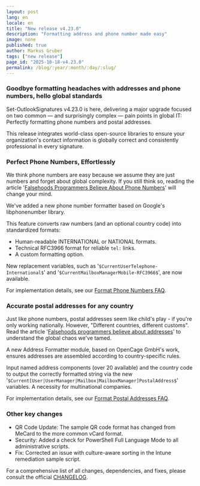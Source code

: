 ```yaml
---
layout: post
lang: en
locale: en
title: "New release v4.23.0"
description: "Formatting address and phone number made easy"
image: none
published: true
author: Markus Gruber
tags: ["new release"]
page_id: "2025-10-18-v4.23.0"
permalink: /blog/:year/:month/:day/:slug/
---
```

### Goodbye formatting headaches with addresses and phone numbers, hello global standards
Set-OutlookSignatures v4.23.0 is here, delivering a major upgrade focused on two common — and surprisingly complex — pain points in global IT: Perfectly formatting phone numbers and postal addresses.

This release integrates world-class open-source libraries to ensure your organization's contact information is globally correct and consistently professional in every signature.

### Perfect Phone Numbers, Effortlessly
We think phone numbers are easy because we assume they are just numbers and forget about global complexity. If you still think so, reading the article '[Falsehoods Programmers Believe About Phone Numbers](https://set-outlooksignatures.com/faq/#4412-format-phone-numbers)' will change your mind.

We've added a new phone number formatter based on Google's libphonenumber library.

This feature converts raw numbers (and an optional country code) into standardized formats:
- Human-readable INTERNATIONAL or NATIONAL formats.
- Technical RFC3966 format for reliable `tel:` links.
- A custom formatting option.

New replacement variables, such as '`$CurrentUserTelephone-International$`' and '`$CurrentMailboxManagerMobile-RFC3966$`', are now available.

For implementation details, see our [Format Phone Numbers FAQ](https://set-outlooksignatures.com/faq/#4412-format-phone-numbers).

### Accurate postal addresses for any country
Just like phone numbers, postal addresses seem like child's play - if you're only working nationally. However, "Different countries, different customs". Read the article '[Falsehoods programmers believe about addresses](https://set-outlooksignatures.com/faq/#4413-format-postal-addresses)' to understand the global chaos we've tamed.

A new Address Formatter module, based on OpenCage GmbH's work, ensures addresses are assembled according to country-specific rules.

Input named address components (over 20 available) and the country code to output the correctly formatted string via the new '`$Current[User|UserManager|Mailbox|MailboxManager]PostalAddress$`' variables. A necessity for multinational companies.

For implementation details, see our [Format Postal Addresses FAQ](https://set-outlooksignatures.com/faq/#4413-format-postal-addresses).

### Other key changes
* QR Code Update: The sample QR code format has changed from MeCard to the more common vCard format.
* Security: Added a check for PowerShell Full Language Mode to all administrative scripts.
* Fix: Corrected an issue with culture-aware sorting in the Intune remediation sample script.

For a comprehensive list of all changes, dependencies, and fixes, please consult the official [CHANGELOG](https://github.com/Set-OutlookSignatures/Set-OutlookSignatures/blob/main/docs/CHANGELOG.md).